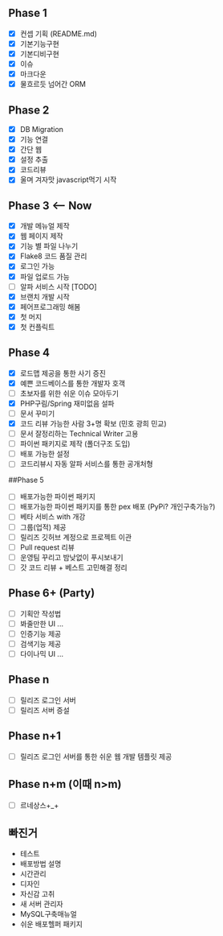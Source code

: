 ## Phase 1
- [x] 컨셉 기획 (README.md)
- [x] 기본기능구현
- [x] 기본디비구현
- [x] 이슈
- [x] 마크다운
- [x] 물흐르듯 넘어간 ORM

## Phase 2
- [x] DB Migration
- [x] 기능 연결
- [x] 간단 웹
- [x] 설정 추출
- [x] 코드리뷰
- [x] 울며 겨자맛 javascript먹기 시작

## Phase 3  <-- Now
- [x] 개발 메뉴얼 제작
- [x] 웹 페이지 제작
- [x] 기능 별 파일 나누기
- [x] Flake8 코드 품질 관리
- [x] 로그인 가능
- [x] 파일 업로드 가능
- [ ] 알파 서비스 시작 [TODO]
- [x] 브랜치 개발 시작
- [x] 페어프로그래밍 해봄
- [x] 첫 머지
- [x] 첫 컨플릭트

## Phase 4
- [x] 로드맵 제공을 통한 사기 증진
- [x] 예쁜 코드베이스를 통한 개발자 호객
- [ ] 초보자를 위한 쉬운 이슈 모아두기
- [x] PHP구림/Spring 재미없음 설파
- [ ] 문서 꾸미기
- [x] 코드 리뷰 가능한 사람 3+명 확보 (민호 광희 민교)
- [ ] 문서 잘정리하는 Technical Writer 고용
- [ ] 파이썬 패키지로 제작 (폴더구조 도입)
- [ ] 배포 가능한 설정
- [ ] 코드리뷰시 자동 알파 서비스를 통한 공개처형

##Phase 5
- [ ] 배포가능한 파이썬 패키지
- [ ] 배포가능한 파이썬 패키지를 통한 pex 배포 (PyPi? 개인구축가능?)
- [ ] 베타 서비스 with 개강
- [ ] 그룹(업적) 제공
- [ ] 릴리즈 깃허브 계정으로 프로젝트 이관
- [ ] Pull request 리뷰
- [ ] 운영팀 꾸리고 밤낮없이 푸시보내기
- [ ] 갓 코드 리뷰 + 베스트 고민해결 정리

## Phase 6+ (Party)
- [ ] 기획안 작성법
- [ ] 봐줄만한 UI
...
- [ ] 인증기능 제공
- [ ] 검색기능 제공
- [ ] 다이나믹 UI
...

## Phase n
- [ ] 릴리즈 로그인 서버
- [ ] 릴리즈 서버 증설

## Phase n+1
- [ ] 릴리즈 로그인 서버를 통한 쉬운 웹 개발 템플릿 제공

## Phase n+m (이때 n>m)
- [ ] 르네상스+_+


## 빠진거
- 테스트
- 배포방법 설명
- 시간관리
- 디자인
- 자신감 고취
- 새 서버 관리자
- MySQL구축매뉴얼
- 쉬운 배포헬퍼 패키지

